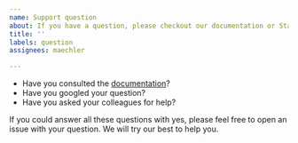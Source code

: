 ```yaml
---
name: Support question
about: If you have a question, please checkout our documentation or Stack Overflow.
title: ''
labels: question
assignees: maechler

---
```


- Have you consulted the [documentation](https://docs.typo3.org/typo3cms/extensions/pdfviewhelpers/)?
- Have you googled your question?
- Have you asked your colleagues for help?

If you could answer all these questions with yes, please feel free to open an issue with your question. We will try our best to help you.
